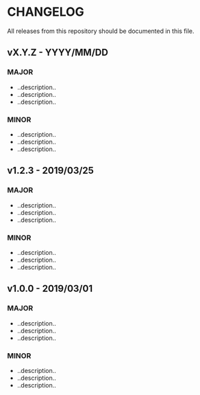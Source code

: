 # CHANGELOG

All releases from this repository should be documented in this file.

## vX.Y.Z - YYYY/MM/DD

### MAJOR

* ..description..
* ..description..
* ..description..

### MINOR

* ..description..
* ..description..
* ..description..

## v1.2.3 - 2019/03/25

### MAJOR

* ..description..
* ..description..
* ..description..

### MINOR

* ..description..
* ..description..
* ..description..

## v1.0.0 - 2019/03/01

### MAJOR

* ..description..
* ..description..
* ..description..

### MINOR

* ..description..
* ..description..
* ..description..
